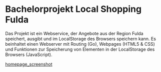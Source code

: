 # Bachelorprojekt Local Shopping Fulda

Das Projekt ist ein Webservice, der Angebote aus der Region Fulda speichert, ausgibt und im LocalStorage des Browsers speichern kann.
Es beinhaltet einen Webserver mit Routing (Go), Webpages (HTML5 & CSS) und Funktionen zur Speicherung von Elementen in der LocalStorage des Browsers (JavaScript).

[homepage_screenshot](homepage_screenshot.jpeg)
